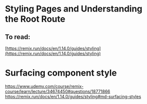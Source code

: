 # Styling Pages and Understanding the Root Route



## To read: 

[https://remix.run/docs/en/1.14.0/guides/styling](https://remix.run/docs/en/1.14.0/guides/styling)
# Surfacing component style

https://www.udemy.com/course/remix-course/learn/lecture/34674450#questions/18771866
https://remix.run/docs/en/1.14.0/guides/styling#md-surfacing-styles
